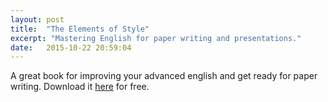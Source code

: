 ```yaml
---
layout: post
title:  "The Elements of Style"
excerpt: "Mastering English for paper writing and presentations."
date:   2015-10-22 20:59:04
---
```

A great book for improving your advanced english and get ready for paper writing. Download it [here] for free.

[here]:      https://faculty.washington.edu/heagerty/Courses/b572/public/StrunkWhite.pdf

